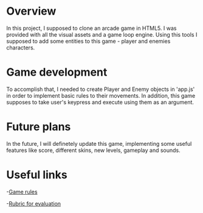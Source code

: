 # Overview
In this project, I supposed to clone an arcade game in HTML5. I was provided with all the visual assets and a game loop engine. Using this tools I supposed to add some entities to this game - player and enemies characters.

# Game development
To accomplish that, I needed to create Player and Enemy objects in 'app.js' in order to implement basic rules to their movements. In addition, this game supposes to take user's keypress and execute using them as an argument.

# Future plans
In the future, I will definetely update this game, implementing some useful features like score, different skins, new levels, gameplay and sounds.

# Useful links
-[Game rules](https://www.youtube.com/watch?v=SxeHV1kt7iU&feature=youtu.be)

-[Rubric for evaluation](https://www.udacity.com/course/viewer#!/c-ud015/l-3072058665/m-3072588797)